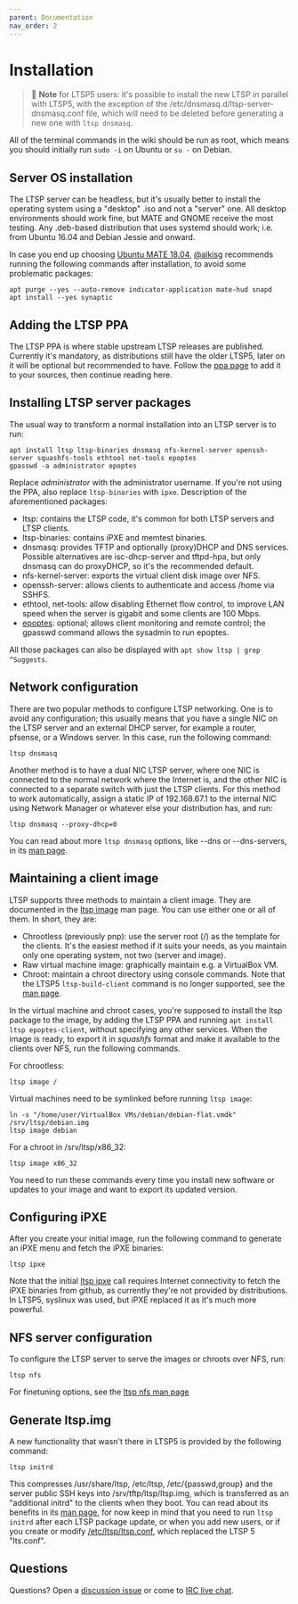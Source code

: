 ```yaml
---
parent: Documentation
nav_order: 2
---
```


# Installation

> 📝 **Note** for LTSP5 users: it's possible to install the new LTSP in parallel with LTSP5, with the exception of the /etc/dnsmasq.d/ltsp-server-dnsmasq.conf file, which will need to be deleted before generating a new one with `ltsp dnsmasq`.

All of the terminal commands in the wiki should be run as root, which means
you should initially run `sudo -i` on Ubuntu or `su -` on Debian.

## Server OS installation

The LTSP server can be headless, but it's usually better to install the
operating system using a "desktop" .iso and not a "server" one.
All desktop environments should work fine, but MATE and GNOME
receive the most testing.
Any .deb-based distribution that uses systemd should work;
i.e. from Ubuntu 16.04 and Debian Jessie and onward.

In case you end up choosing
[Ubuntu MATE 18.04](http://cdimage.ubuntu.com/ubuntu-mate/releases/18.04/release/ubuntu-mate-18.04.3-desktop-amd64.iso),
[@alkisg](https://github.com/alkisg) recommends running the following commands
after installation, to avoid some problematic packages:

```shell
apt purge --yes --auto-remove indicator-application mate-hud snapd
apt install --yes synaptic
```

## Adding the LTSP PPA

The LTSP PPA is where stable upstream LTSP releases are published.
Currently it's mandatory, as distributions still have the older LTSP5,
later on it will be optional but recommended to have. Follow the [ppa
page](../ppa) to add it to your sources, then continue reading here.

## Installing LTSP server packages

The usual way to transform a normal installation into an LTSP server is to run:

```shell
apt install ltsp ltsp-binaries dnsmasq nfs-kernel-server openssh-server squashfs-tools ethtool net-tools epoptes
gpasswd -a administrator epoptes
```

Replace _administrator_ with the administrator username.
If you're not using the PPA, also replace `ltsp-binaries` with `ipxe`.
Description of the aforementioned packages:
 * ltsp: contains the LTSP code, it's common for both LTSP servers
   and LTSP clients.
 * ltsp-binaries: contains iPXE and memtest binaries.
 * dnsmasq: provides TFTP and optionally (proxy)DHCP and DNS services.
   Possible alternatives are isc-dhcp-server and tftpd-hpa, but only dnsmasq
   can do proxyDHCP, so it's the recommended default.
 * nfs-kernel-server: exports the virtual client disk image over NFS.
 * openssh-server: allows clients to authenticate and access /home via SSHFS.
 * ethtool, net-tools: allow disabling Ethernet flow control, to improve
   LAN speed when the server is gigabit and some clients are 100 Mbps.
 * [epoptes](https://epoptes.github.io): optional; allows client monitoring and
   remote control; the gpasswd command allows the sysadmin to run epoptes.

All those packages can also be displayed with `apt show ltsp | grep ^Suggests`.

## Network configuration

There are two popular methods to configure LTSP networking. One is to
avoid any configuration; this usually means that you have a single NIC
on the LTSP server and an external DHCP server, for example a router,
pfsense, or a Windows server. In this case, run the following command:

```shell
ltsp dnsmasq
```

Another method is to have a dual NIC LTSP server, where one NIC is connected
to the normal network where the Internet is, and the other NIC is connected
to a separate switch with just the LTSP clients. For this method to work
automatically, assign a static IP of 192.168.67.1 to the internal NIC using
Network Manager or whatever else your distribution has, and run:

```shell
ltsp dnsmasq --proxy-dhcp=0
```

You can read about more `ltsp dnsmasq` options, like --dns or --dns-servers, in
its [man page](https://ltsp.github.io/man/ltsp-dnsmasq).

## Maintaining a client image

LTSP supports three methods to maintain a client image. They are documented in
the [ltsp image](https://ltsp.github.io/man/ltsp-image)
man page. You can use either one or all of them. In short, they are:
 * Chrootless (previously pnp): use the server root (/) as the template for
   the clients. It's the easiest method if it suits your needs, as you maintain
   only one operating system, not two (server and image).
 * Raw virtual machine image: graphically maintain e.g. a VirtualBox VM.
 * Chroot: maintain a chroot directory using console commands. Note that the
   LTSP5 `ltsp-build-client` command is no longer supported, see the
   [man page](https://ltsp.github.io/man/ltsp-image).

In the virtual machine and chroot cases, you're supposed to install the ltsp
package to the image, by adding the LTSP PPA and running
`apt install ltsp epoptes-client`, without specifying any other services.
When the image is ready, to export it in _squashfs_ format and make it
available to the clients over NFS, run the following commands.

For chrootless:

```shell
ltsp image /
```

Virtual machines need to be symlinked before running `ltsp image`:

```shell
ln -s "/home/user/VirtualBox VMs/debian/debian-flat.vmdk" /srv/ltsp/debian.img
ltsp image debian
```

For a chroot in /srv/ltsp/x86_32:

```shell
ltsp image x86_32
```

You need to run these commands every time you install new software or updates
to your image and want to export its updated version.

## Configuring iPXE

After you create your initial image, run the following command to generate
an iPXE menu and fetch the iPXE binaries:

```shell
ltsp ipxe
```

Note that the initial
[ltsp ipxe](https://ltsp.github.io/man/ltsp-ipxe)
call requires Internet connectivity to fetch the iPXE binaries from github,
as currently they're not provided by distributions.
In LTSP5, syslinux was used, but iPXE replaced it as it's much more powerful.

## NFS server configuration

To configure the LTSP server to serve the images or chroots over NFS, run:

```shell
ltsp nfs
```

For finetuning options, see the [ltsp nfs man page](https://ltsp.github.io/man/ltsp-nfs)

## Generate ltsp.img

A new functionality that wasn't there in LTSP5 is provided by the following
command:

```shell
ltsp initrd
```

This compresses /usr/share/ltsp, /etc/ltsp, /etc/{passwd,group} and the
server public SSH keys into /srv/tftp/ltsp/ltsp.img,
which is transferred as an "additional initrd" to the clients when they boot.
You can read about its benefits in its
[man page](https://ltsp.github.io/man/ltsp-initrd),
for now keep in mind that you need to run `ltsp initrd` after each LTSP
package update, or when you add new users, or if you create or modify
[/etc/ltsp/ltsp.conf](https://ltsp.github.io/man/ltsp.conf),
which replaced the LTSP 5 "lts.conf".

## Questions

Questions? Open a [discussion issue](https://github.com/ltsp/community/issues)
or come to [IRC live chat](http://ts.sch.gr/repo/irc).
